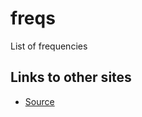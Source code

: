# freqs

List of frequencies

## Links to other sites

* [Source](https://pages.mtu.edu/~suits/notefreqs.html)

